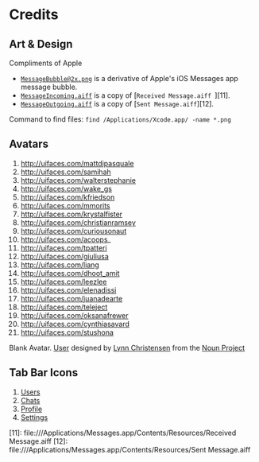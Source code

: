 # Credits

## Art & Design

Compliments of Apple

* [`MessageBubble@2x.png`][1] is a derivative of Apple's iOS Messages app message bubble.
* [`MessageIncoming.aiff`][2] is a copy of [`Received Message.aiff `][11].
* [`MessageOutgoing.aiff`][3] is a copy of [`Sent Message.aiff`][12].

Command to find files: `find /Applications/Xcode.app/ -name *.png`

## Avatars

1. http://uifaces.com/mattdipasquale
2. http://uifaces.com/samihah
3. http://uifaces.com/walterstephanie
4. http://uifaces.com/wake_gs
5. http://uifaces.com/kfriedson
6. http://uifaces.com/mmorits
7. http://uifaces.com/krystalfister
8. http://uifaces.com/christianramsey
9. http://uifaces.com/curiousonaut
10. http://uifaces.com/acoops_
11. http://uifaces.com/tpatteri
12. http://uifaces.com/giuliusa
13. http://uifaces.com/liang
14. http://uifaces.com/dhoot_amit
15. http://uifaces.com/leezlee
16. http://uifaces.com/elenadissi
17. http://uifaces.com/juanadearte
18. http://uifaces.com/teleject
19. http://uifaces.com/oksanafrewer
20. http://uifaces.com/cynthiasavard
21. http://uifaces.com/stushona

Blank Avatar. [User][4] designed by [Lynn Christensen][5] from the [Noun Project][6]

## Tab Bar Icons

1. [Users][7]
2. [Chats][8]
3. [Profile][9]
4. [Settings][10]


[1]: https://github.com/acani/Chats/blob/master/Chats/Images.xcassets/MessageBubble.imageset/MessageBubble@2x.png
[2]: https://github.com/acani/Chats/blob/master/Chats/MessageIncoming.aiff
[3]: https://github.com/acani/Chats/blob/master/Chats/MessageOutgoing.aiff
[4]: http://www.thenounproject.com/term/user/4520/
[5]: http://www.thenounproject.com/lynnthemac
[6]: http://www.thenounproject.com
[7]: https://thenounproject.com/term/users/12931/
[8]: https://thenounproject.com/term/message/1332/
[9]: https://thenounproject.com/term/profile/12930/
[10]: https://thenounproject.com/term/settings/89645/
[11]: file:///Applications/Messages.app/Contents/Resources/Received Message.aiff
[12]: file:///Applications/Messages.app/Contents/Resources/Sent Message.aiff
